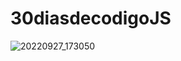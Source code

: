 # 30diasdecodigoJS
 
![20220927_173050](https://user-images.githubusercontent.com/105385268/192630338-a428c883-acf4-4b1b-b4b7-9a350af6fa49.gif)
